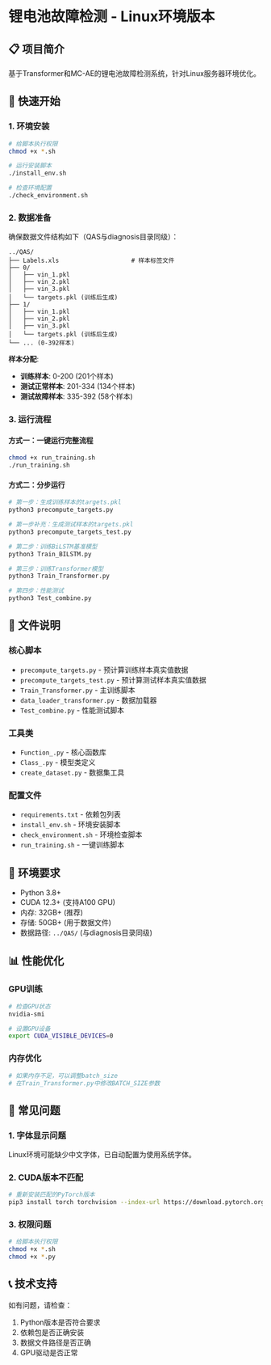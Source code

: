 # 锂电池故障检测 - Linux环境版本

## 📋 项目简介
基于Transformer和MC-AE的锂电池故障检测系统，针对Linux服务器环境优化。

## 🚀 快速开始

### 1. 环境安装
```bash
# 给脚本执行权限
chmod +x *.sh

# 运行安装脚本
./install_env.sh

# 检查环境配置
./check_environment.sh
```

### 2. 数据准备
确保数据文件结构如下（QAS与diagnosis目录同级）：
```
../QAS/
├── Labels.xls                    # 样本标签文件
├── 0/
│   ├── vin_1.pkl
│   ├── vin_2.pkl
│   ├── vin_3.pkl
│   └── targets.pkl (训练后生成)
├── 1/
│   ├── vin_1.pkl
│   ├── vin_2.pkl
│   ├── vin_3.pkl
│   └── targets.pkl (训练后生成)
└── ... (0-392样本)
```

**样本分配**:
- **训练样本**: 0-200 (201个样本)
- **测试正常样本**: 201-334 (134个样本)
- **测试故障样本**: 335-392 (58个样本)

### 3. 运行流程

#### 方式一：一键运行完整流程
```bash
chmod +x run_training.sh
./run_training.sh
```

#### 方式二：分步运行
```bash
# 第一步：生成训练样本的targets.pkl
python3 precompute_targets.py

# 第一步补充：生成测试样本的targets.pkl
python3 precompute_targets_test.py

# 第二步：训练BiLSTM基准模型
python3 Train_BILSTM.py

# 第三步：训练Transformer模型
python3 Train_Transformer.py

# 第四步：性能测试
python3 Test_combine.py
```

## 📁 文件说明

### 核心脚本
- `precompute_targets.py` - 预计算训练样本真实值数据
- `precompute_targets_test.py` - 预计算测试样本真实值数据
- `Train_Transformer.py` - 主训练脚本
- `data_loader_transformer.py` - 数据加载器
- `Test_combine.py` - 性能测试脚本

### 工具类
- `Function_.py` - 核心函数库
- `Class_.py` - 模型类定义
- `create_dataset.py` - 数据集工具

### 配置文件
- `requirements.txt` - 依赖包列表
- `install_env.sh` - 环境安装脚本
- `check_environment.sh` - 环境检查脚本
- `run_training.sh` - 一键训练脚本

## 🔧 环境要求

- Python 3.8+
- CUDA 12.3+ (支持A100 GPU)
- 内存: 32GB+ (推荐)
- 存储: 50GB+ (用于数据文件)
- 数据路径: `../QAS/` (与diagnosis目录同级)

## 📊 性能优化

### GPU训练
```bash
# 检查GPU状态
nvidia-smi

# 设置GPU设备
export CUDA_VISIBLE_DEVICES=0
```

### 内存优化
```bash
# 如果内存不足，可以调整batch_size
# 在Train_Transformer.py中修改BATCH_SIZE参数
```

## 🐛 常见问题

### 1. 字体显示问题
Linux环境可能缺少中文字体，已自动配置为使用系统字体。

### 2. CUDA版本不匹配
```bash
# 重新安装匹配的PyTorch版本
pip3 install torch torchvision --index-url https://download.pytorch.org/whl/cu118
```

### 3. 权限问题
```bash
# 给脚本执行权限
chmod +x *.sh
chmod +x *.py
```

## 📞 技术支持
如有问题，请检查：
1. Python版本是否符合要求
2. 依赖包是否正确安装
3. 数据文件路径是否正确
4. GPU驱动是否正常 